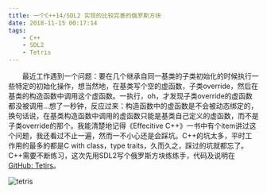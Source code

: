 ```yaml
---
title: 一个C++14/SDL2 实现的比较完善的俄罗斯方块
date: 2018-11-15 00:17:14
tags:
	- C++
	- SDL2
	- Tetris
---
```

&emsp;&emsp;最近工作遇到一个问题：要在几个继承自同一基类的子类初始化的时候执行一些特定的初始化操作，想当然地，在基类写个空的虚函数，子类override，然后在基类的构造函数中调用这个虚函数。一执行，oh，才发现子类override的虚函数都没被调用...<!-- more -->想了一秒钟，反应过来：构造函数中的虚函数是不会被动态绑定的，换句话说，在基类构造函数中调用的虚函数只能是基类自己定义的虚函数，而不是子类override的那个。我能清楚地记得《Effecitive C++》一书中有个item讲过这个问题，我还看过不止一遍，然而一不小心还是会踩坑。C++的坑太多，平时工作用的最多的都是C with class，type traits，久而久之，踩过的坑就都忘了。C++需要不断练习，这次先用SDL2写个俄罗斯方块练练手，代码及说明在 [GitHub: Tetirs](https://github.com/zzzz-qq/toys/tree/master/tetris)。

![tetris](/tetris/tetris.png)